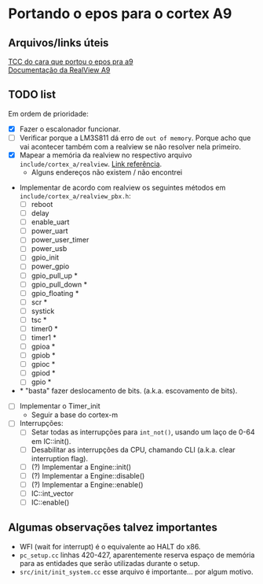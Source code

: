 # Portando o epos para o cortex A9

## Arquivos/links úteis

[TCC do cara que portou o epos pra a9](https://repositorio.ufsc.br/handle/123456789/184252)  
[Documentação da RealView A9](http://infocenter.arm.com/help/topic/com.arm.doc.dui0440b/index.html)

## TODO list

Em ordem de prioridade:

- [x] Fazer o escalonador funcionar.
- [ ] Verificar porque a LM3S811 dá erro de `out of memory`. Porque acho que vai acontecer também com a realview se não resolver nela primeiro.
- [x] Mapear a memória da realview no respectivo arquivo `include/cortex_a/realview`. [Link referência](http://infocenter.arm.com/help/topic/com.arm.doc.dui0440b/index.html).
  - Alguns endereços não existem / não encontrei
- Implementar de acordo com realview os seguintes métodos em `include/cortex_a/realview_pbx.h`:
  - [ ] reboot
  - [ ] delay
  - [ ] enable_uart
  - [ ] power_uart
  - [ ] power_user_timer
  - [ ] power_usb
  - [ ] gpio_init
  - [ ] power_gpio
  - [ ] gpio_pull_up *
  - [ ] gpio_pull_down *
  - [ ] gpio_floating *
  - [ ] scr *
  - [ ] systick
  - [ ] tsc *
  - [ ] timer0 *
  - [ ] timer1 *
  - [ ] gpioa *
  - [ ] gpiob *
  - [ ] gpioc *
  - [ ] gpiod *
  - [ ] gpio *
- \* "basta" fazer deslocamento de bits. (a.k.a. escovamento de bits).
- [ ] Implementar o Timer_init
  - Seguir a base do cortex-m
- [ ] Interrupções:
  - [ ] Setar todas as interrupções para `int_not()`, usando um laço de 0-64 em IC::init().
  - [ ] Desabilitar as interrupções da CPU, chamando CLI (a.k.a. clear interruption flag).
  - [ ] (?) Implementar a Engine::init()
  - [ ] (?) Implementar a Engine::disable()
  - [ ] (?) Implementar a Engine::enable()
  - [ ] IC::int_vector
  - [ ] IC::enable()

## Algumas observações talvez importantes

- WFI (wait for interrupt) é o equivalente ao HALT do x86.
- `pc_setup.cc` linhas 420-427, aparentemente reserva espaço de memória para as entidades que serão utilizadas durante o setup.
- `src/init/init_system.cc` esse arquivo é importante... por algum motivo.